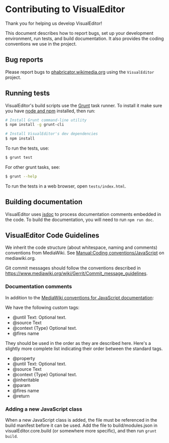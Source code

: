 # Contributing to VisualEditor

Thank you for helping us develop VisualEditor!

This document describes how to report bugs, set up your development
environment, run tests, and build documentation. It also provides the coding
conventions we use in the project.

## Bug reports

Please report bugs to [phabricator.wikimedia.org](https://phabricator.wikimedia.org/maniphest/task/create/?projects=VisualEditor)
using the `VisualEditor` project.

## Running tests

VisualEditor's build scripts use the [Grunt](http://gruntjs.com/) task runner.
To install it make sure you have [node and npm](http://nodejs.org/download/)
installed, then run:

```sh
# Install Grunt command-line utility
$ npm install -g grunt-cli

# Install VisualEditor's dev dependencies
$ npm install
```

To run the tests, use:
```sh
$ grunt test
```

For other grunt tasks, see:
```sh
$ grunt --help
```

To run the tests in a web browser, open `tests/index.html`.

## Building documentation

VisualEditor uses [jsdoc](https://jsdoc.app/) to process documentation comments
embedded in the code.  To build the documentation, you will need to run `npm run doc`.

## VisualEditor Code Guidelines

We inherit the code structure (about whitespace, naming and comments) conventions
from MediaWiki. See [Manual:Coding conventions/JavaScript](https://www.mediawiki.org/wiki/Manual:Coding_conventions/JavaScript)
on mediawiki.org.

Git commit messages should follow the conventions described in
<https://www.mediawiki.org/wiki/Gerrit/Commit_message_guidelines>.

### Documentation comments

In addition to the [MediaWiki conventions for JavaScript documentation](https://www.mediawiki.org/wiki/Manual:Coding_conventions/JavaScript#Documentation):

We have the following custom tags:

* @until Text: Optional text.
* @source Text
* @context {Type} Optional text.
* @fires name

They should be used in the order as they are described here. Here's a slightly more complete list
indicating their order between the standard tags.

* @property
* @until Text: Optional text.
* @source Text
* @context {Type} Optional text.
* @inheritable
* @param
* @fires name
* @return

### Adding a new JavaScript class

When a new JavaScript class is added, the file must be referenced in the build manifest
before it can be used. Add the file to build/modules.json in visualEditor.core.build (or
somewhere more specific), and then run `grunt build`.
